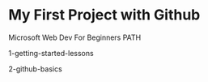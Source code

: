 # My First Project with Github

Microsoft Web Dev For Beginners PATH

1-getting-started-lessons

2-github-basics